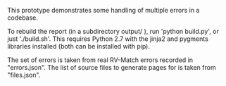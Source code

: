 This prototype demonstrates some handling of multiple errors in a codebase.

To rebuild the report (in a subdirectory output/ ), run 'python build.py',
or just './build.sh'. This requires Python 2.7 with the jinja2 and pygments
libraries installed (both can be installed with pip).

The set of errors is taken from real RV-Match errors recorded in "errors.json".
The list of source files to generate pages for is taken from "files.json".
